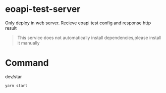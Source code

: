 # eoapi-test-server
Only deploy in web server.
Recieve eoapi test config and response http result

> This service does not automatically install dependencies,please install it manually

# Command

dev/star
```
yarn start
```